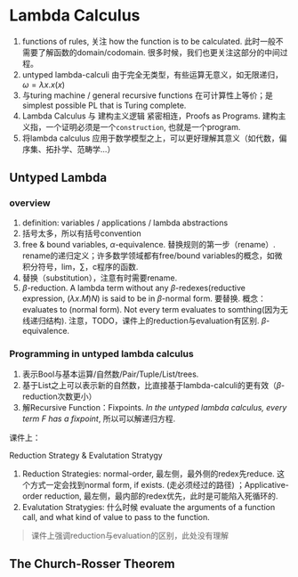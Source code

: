 # Lambda Calculus

1. functions of rules, 关注 how the function is to be calculated. 此时一般不需要了解函数的domain/codomain. 很多时候，我们也更关注这部分的中间过程。
2. untyped lambda-calculi 由于完全无类型，有些运算无意义，如无限递归，$\omega = \lambda x.x(x)$
3. 与turing machine / general recursive functions 在可计算性上等价；是simplest possible PL that is Turing complete.
4. Lambda Calculus 与 建构主义逻辑 紧密相连，Proofs as Programs. 建构主义指，一个证明必须是一个`construction`, 也就是一个program. 
5. 将lambda calculus 应用于数学模型之上，可以更好理解其意义（如代数，偏序集、拓扑学、范畴学...）

## Untyped Lambda

### overview 

1. definition: variables / applications / lambda abstractions
2. 括号太多，所以有括号convention
3. free \& bound variables, $\alpha$-equivalence. 替换规则的第一步（rename）. rename的递归定义；许多数学领域都有free/bound variables的概念，如微积分符号，lim，$\sum$，c程序的函数.
4. 替换（substitution），注意有时需要rename. 
5. $\beta$-reduction. A lambda term without any $\beta$-redexes(reductive expression, $(\lambda x.M)N$) is said to be in $\beta$-normal form. 要替换. 概念：evaluates to (normal form). Not every term evaluates to somthing(因为无线递归结构). 注意，TODO，课件上的reduction与evaluation有区别. $\beta$-equivalence.

### Programming in untyped lambda calculus

1. 表示Bool与基本运算/自然数/Pair/Tuple/List/trees.
2. 基于List之上可以表示新的自然数，比直接基于lambda-calculi的更有效（$\beta$-reduction次数更小）
3. 解Recursive Function：Fixpoints. *In the untyped lambda calculus, every term F has a fixpoint*, 所以可以解递归方程.

课件上：

Reduction Strategy & Evalutation Stratygy

1. Reduction Strategies: normal-order, 最左侧，最外侧的redex先reduce. 这个方式一定会找到normal form, if exists. (走必须经过的路径) ；Applicative-order reduction, 最左侧，最内部的redex优先，此时是可能陷入死循环的.
2. Evalutation Stratygies: 什么时候 evaluate the arguments of a function call, and what kind of value to pass to the function. 

> 课件上强调reduction与evaluation的区别，此处没有理解



## The Church-Rosser Theorem